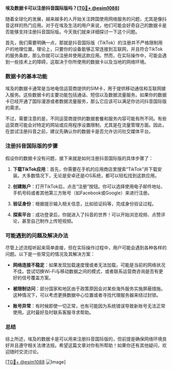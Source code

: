 **埃及数据卡可以注册抖音国际版吗？[[TG💪+ @esim1088](https://t.me/s/esim1088)]**

随着全球化的发展，越来越多的人开始关注跨国使用网络服务的问题，尤其是像抖音这样的热门应用。对于在埃及生活的用户来说，他们可能会好奇自己的数据卡是否能够支持注册抖音国际版。今天我们就来详细探讨一下这个问题。

首先，我们需要明确一点，那就是抖音国际版（TikTok）的注册并不严格限制用户的地理位置。理论上，只要你的设备能够正常连接到互联网，并且符合TikTok的服务条款，那么你就可以注册并使用这款应用。然而，在实际操作中，可能会遇到一些技术上的障碍，这取决于你所使用的数据卡以及当地的网络环境。

### 数据卡的基本功能

埃及的数据卡通常是当地电信运营商提供的SIM卡，用于提供移动通信和互联网接入服务。这些数据卡的主要功能包括通话、短信以及数据流量服务。如果你的数据卡已经开通了国际漫游或者数据流量服务，那么它应该可以满足你访问抖音国际版的需求。

不过，需要注意的是，不同运营商提供的数据套餐和服务内容可能有所不同。有些运营商可能会对特定的网站或应用程序设置限制，尤其是在流量管理方面。因此，在尝试注册抖音之前，建议先确认你的数据卡是否允许访问社交媒体平台。

### 注册抖音国际版的步骤

假设你的数据卡没有问题，接下来就是如何注册抖音国际版的具体步骤了：

1. **下载TikTok应用**：首先，你需要在手机的应用商店里搜索“TikTok”并下载安装。大多数情况下，无论是安卓还是iOS系统，都可以轻松找到这款应用。

2. **创建账户**：打开TikTok后，点击“注册”按钮。你可以选择使用电子邮件地址、手机号码或者其他第三方账号（如Facebook或Google）来进行注册。

3. **验证身份**：根据提示输入相关信息，比如验证码等，完成身份验证过程。

4. **探索平台**：成功登录后，你就进入了抖音的世界！可以开始浏览视频、点赞评论，甚至自己制作上传短视频。

### 可能遇到的问题及解决办法

尽管上述流程听起来简单直接，但在实际操作过程中，用户可能会遇到各种各样的问题。以下是一些常见的情况及其解决方案：

- **网络连接不稳定**：如果发现加载速度慢或者无法加载，可能是当前的网络状况不佳。尝试切换Wi-Fi与移动数据之间的模式，或者联系运营商咨询是否有更好的信号覆盖方案。
  
- **被限制访问**：部分国家和地区由于政策原因会对某些海外服务实施屏蔽措施。这种情况下，可以考虑更换数据中心位置或者寻找代理服务器来绕过封锁。

- **账号异常**：有时候即使一切正常，也有可能因为系统错误导致新账号无法正常使用。这时最好及时联系客服寻求帮助。

### 总结

综上所述，埃及的数据卡是可以用来注册抖音国际版的，但前提是确保网络环境良好并且遵守相关法律法规。希望这篇文章对你有所帮助！如果你还有其他疑问，欢迎随时交流讨论。

[[TG💪+ @esim1088](https://t.me/s/esim1088) ![Image](https://i.postimg.cc/4NQfJmqS/Snipaste-2025-05-13-00-14-12.png)]